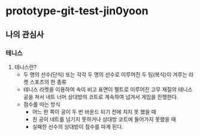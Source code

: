 # prototype-git-test-jin0yoon
## 나의 관심사
### 테니스
1. 테니스란?
	- 두 명의 선수(단식) 또는 각각 두 명의 선수로 이루어진 두 팀(복식)이 겨루는 라켓 스포츠의 한 종류
	- 테니스 라켓을 이용하여 속이 비고 표면이 펠트로 이루어진 고무 재질의 테니스공을 쳐서 네트 너머 상대방의 코트로 계속하여 넘겨서 게임을 진행한다.
	-  점수를 따는 방식
		- 어느 한 쪽이 공이 두 번 바운드 되기 전에 치지 못 했을 때
		- 친 공이 네트를 넘기지 못하거나 상대방 코트에 들어가지 못했을 때 
		- 실패한 선수의 상대방이 점수를 따게 된다.
